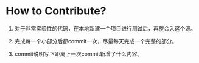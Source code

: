 # How to Contribute?

1. 对于非常实验性的代码，在本地新建一个项目进行测试后，再整合入这个源。
2. 完成每一个小部分后都commit一次，尽量每天完成一个完整的部分。

3. commit说明写下距离上一次commit新增了什么内容。

